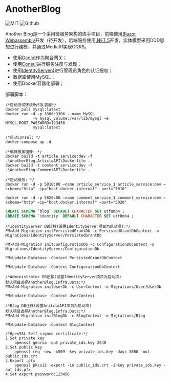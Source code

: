 # AnotherBlog 
![MIT](https://img.shields.io/github/license/yrz1994/AnotherBlog)
![Github](https://img.shields.io/github/stars/yrz1994/AnotherBlog?style=social)

Another Blog是一个采用微服务架构的练手项目，前端使用[Blazor Webassembly](https://dotnet.microsoft.com/apps/aspnet/web-apps/blazor)开发（待开发），后端服务使用[.NET 5](https://dotnet.microsoft.com/download/dotnet/5.0)开发。实体模型采用DDD思想进行建模，并通过MediatR实现CQRS。

 - 使用[Ocelot](https://github.com/ThreeMammals/Ocelot)作为聚合网关；
 - 使用[Consul](https://www.consul.io/)进行服务注册与发现；
 - 使用[IdentityServer4](https://github.com/IdentityServer/IdentityServer4/blob/main/docs/index.rst)进行管理员角色的认证授权；
 - 数据库使用MySQL；
 - 使用Docker容器化部署；

部署脚本：
```
/*启动测试环境MySQL容器*/
docker pull mysql:latest
docker run -d -p 3306:3306 --name MySQL 
			-v mysql_volume:/var/lib/mysql -e MYSQL_ROOT_PASSWORD=123456
			mysql:latest

/*启动Consul: */
docker-compose up -d

/*编译服务镜像: */
docker build -t article_service:dev -f .\AnotherBlog.ArticleAPI\Dockerfile .
docker build -t comment_service:dev -f .\AnotherBlog.CommentAPI\Dockerfile .

/*启动服务: */
docker run -d -p 5010:80 —name article_service_1 article_service:dev —scheme="http" —ip="host.docker.internal" —port="5010"

docker run -d -p 5020:80 —name comment_service_1 comment_service:dev —scheme="http" —ip="host.docker.internal" —port="5020"
```

```sql
CREATE SCHEMA `blog` DEFAULT CHARACTER SET utf8mb4 ;
CREATE SCHEMA `identity` DEFAULT CHARACTER SET utf8mb4 ;
```

```
/*IdentityServer DB迁移(设置IdentityServer项目为启动项):*/
PM>Add-Migration initPersistedGrantDb -c PersistedGrantDbContext -o Migrations/IdentityServer/PersistedGrantDb

PM>Add-Migration initConfigurationDb -c ConfigurationDbContext -o Migrations/IdentityServer/ConfigurationDb

PM>Update-Database -Context PersistedGrantDbContext

PM>Update-Database -Context ConfigurationDbContext

/*Administrator DB迁移(设置IdentityServer项目为启动项) 
默认项目选择AnotherBlog.Infra.Data:*/
PM>Add-Migration initUserDb -c UserContext -o Migrations/User/UserDb

PM>Update-Database -Context UserContext

/*Blog DB迁移(设置AritcleAPI项目为启动项) 
默认项目选择AnotherBlog.Infra.Data:*/
PM>Add-Migration initBlogDb -c BlogContext -o Migrations/Blog

PM>Update-Database -Context BlogContext
```

```
/*OpenSSL Self-signed certificate:*/
1.Set private key
	openssl genrsa -out private_ids.key 2048
2.Set public key
	openssl req -new -x509 -key private_ids.key -days 3650 -out public_ids.crt
3.Export .pfx
	openssl pkcs12 -export -in public_ids.crt -inkey private_ids.key -out ids.pfx
4.Set export password:123456
```

